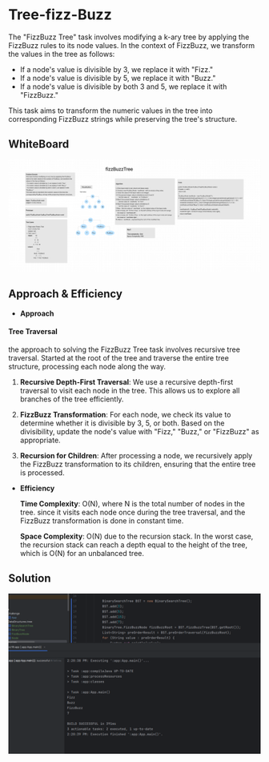 # Tree-fizz-Buzz

The "FizzBuzz Tree" task involves modifying a k-ary tree by applying the FizzBuzz rules to its node values.
In the context of FizzBuzz, we transform the values in the tree as follows:

- If a node's value is divisible by 3, we replace it with "Fizz."
- If a node's value is divisible by 5, we replace it with "Buzz."
- If a node's value is divisible by both 3 and 5, we replace it with "FizzBuzz."

This task aims to transform the numeric values in the tree into corresponding FizzBuzz strings while preserving the
tree's structure.


## WhiteBoard
![White Board](app/src/main/resources/cc18whiteboard.png)


## Approach & Efficiency 

- **Approach** 
#### Tree Traversal

the approach to solving the FizzBuzz Tree task involves recursive tree traversal. Started at the root of the tree
and traverse the entire tree structure, processing each node along the way.

1. **Recursive Depth-First Traversal**: We use a recursive depth-first traversal to visit each node in the tree. 
   This allows us to explore all branches of the tree efficiently.

2. **FizzBuzz Transformation**: For each node, we check its value to determine whether it is divisible by 3, 5, or both.
   Based on the divisibility, update the node's value with "Fizz," "Buzz," or "FizzBuzz" as appropriate.

3. **Recursion for Children**: After processing a node, we recursively apply the FizzBuzz transformation to its 
   children, ensuring that the entire tree is processed.

- **Efficiency**

  **Time Complexity**: O(N), where N is the total number of nodes in the tree. since it visits each node once during 
  the tree traversal, and the FizzBuzz transformation is done in constant time.

  **Space Complexity**: O(N) due to the recursion stack. In the worst case, the recursion stack can reach a 
  depth equal to the height of the tree, which is O(N) for an unbalanced tree.



## Solution 
![Output](app/src/main/resources/cc18output.png)

